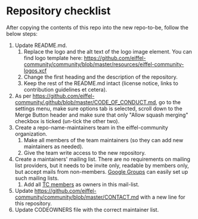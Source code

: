 <!---
   Copyright 2018 Ericsson AB.
   For a full list of individual contributors, please see the commit history.

   Licensed under the Apache License, Version 2.0 (the "License");
   you may not use this file except in compliance with the License.
   You may obtain a copy of the License at

       http://www.apache.org/licenses/LICENSE-2.0

   Unless required by applicable law or agreed to in writing, software
   distributed under the License is distributed on an "AS IS" BASIS,
   WITHOUT WARRANTIES OR CONDITIONS OF ANY KIND, either express or implied.
   See the License for the specific language governing permissions and
   limitations under the License.
--->

# Repository checklist
After copying the contents of this repo into the new repo-to-be, follow the below steps:

1. Update README.md.
   1. Replace the logo and the alt text of the logo image element. You can find logo template here:  https://github.com/eiffel-community/community/blob/master/resources/eiffel-community-logos.xcf
   1. Change the first heading and the description of the repository.
   1. Keep the rest of the README.md intact (license notice, links to contribution guidelines et cetera).
1. As per https://github.com/eiffel-community/.github/blob/master/CODE_OF_CONDUCT.md, go to the settings menu, make sure options tab is selected, scroll down to the Merge Button header and make sure that only "Allow squash merging" checkbox is ticked (un-tick the other two).
1. Create a repo-name-maintainers team in the eiffel-community organization.
   1. Make all members of the team maintainers (so they can add new maintainers as needed).
   1. Give the team write access to the new repository.
1. Create a maintainers' mailing list. There are no requirements on mailing list providers, but it needs to be invite only, readable by members only, but accept mails from non-members. [Google Groups](http://groups.google.com/) can easily set up such mailing lists.
   1. Add all [TC members](https://github.com/eiffel-community/community/blob/master/GOVERNANCE.md#technical-committee-members) as owners in this mail-list.
1. Update https://github.com/eiffel-community/community/blob/master/CONTACT.md with a new line for this repository.
1. Update CODEOWNERS file with the correct maintainer list.
